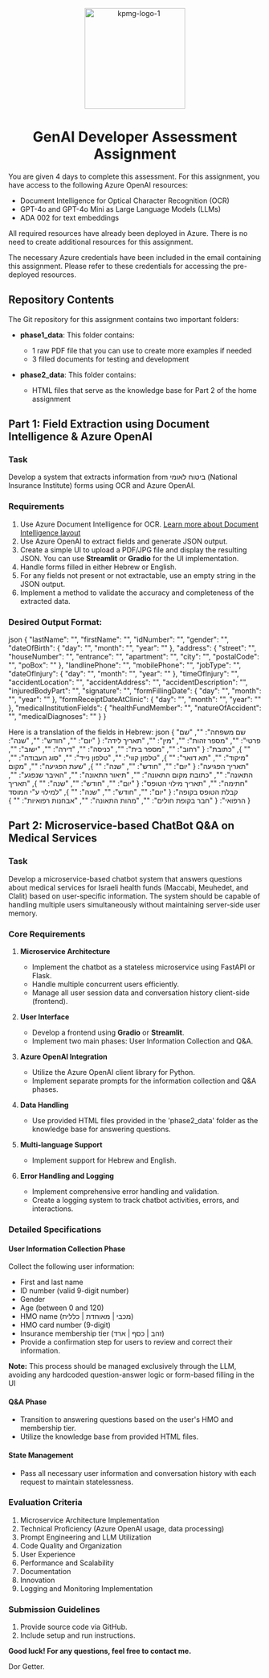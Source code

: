 <p align="center">
  <img src="https://github.com/user-attachments/assets/ed5b23ba-3e7e-46fd-a18c-8fcc520bee52" alt="kpmg-logo-1" width="200" />
</p>

<h1 align="center">GenAI Developer Assessment Assignment</h1>


You are given 4 days to complete this assessment. For this assignment, you have access to the following Azure OpenAI resources:

- Document Intelligence for Optical Character Recognition (OCR)
- GPT-4o and GPT-4o Mini as Large Language Models (LLMs)
- ADA 002 for text embeddings

All required resources have already been deployed in Azure. There is no need to create additional resources for this assignment.

The necessary Azure credentials have been included in the email containing this assignment. Please refer to these credentials for accessing the pre-deployed resources.

## Repository Contents

The Git repository for this assignment contains two important folders:

- **phase1_data**: This folder contains:
  - 1 raw PDF file that you can use to create more examples if needed
  - 3 filled documents for testing and development

- **phase2_data**: This folder contains:
  - HTML files that serve as the knowledge base for Part 2 of the home assignment

## Part 1: Field Extraction using Document Intelligence & Azure OpenAI

### Task
Develop a system that extracts information from ביטוח לאומי (National Insurance Institute) forms using OCR and Azure OpenAI.

### Requirements
1. Use Azure Document Intelligence for OCR. [Learn more about Document Intelligence layout](https://learn.microsoft.com/en-us/azure/ai-services/document-intelligence/concept-layout?view=doc-intel-4.0.0&tabs=sample-code)
2. Use Azure OpenAI to extract fields and generate JSON output.
3. Create a simple UI to upload a PDF/JPG file and display the resulting JSON. You can use **Streamlit** or **Gradio** for the UI implementation.
4. Handle forms filled in either Hebrew or English.
5. For any fields not present or not extractable, use an empty string in the JSON output.
6. Implement a method to validate the accuracy and completeness of the extracted data.

### Desired Output Format:
json
{
  "lastName": "",
  "firstName": "",
  "idNumber": "",
  "gender": "",
  "dateOfBirth": {
    "day": "",
    "month": "",
    "year": ""
  },
  "address": {
    "street": "",
    "houseNumber": "",
    "entrance": "",
    "apartment": "",
    "city": "",
    "postalCode": "",
    "poBox": ""
  },
  "landlinePhone": "",
  "mobilePhone": "",
  "jobType": "",
  "dateOfInjury": {
    "day": "",
    "month": "",
    "year": ""
  },
  "timeOfInjury": "",
  "accidentLocation": "",
  "accidentAddress": "",
  "accidentDescription": "",
  "injuredBodyPart": "",
  "signature": "",
  "formFillingDate": {
    "day": "",
    "month": "",
    "year": ""
  },
  "formReceiptDateAtClinic": {
    "day": "",
    "month": "",
    "year": ""
  },
  "medicalInstitutionFields": {
    "healthFundMember": "",
    "natureOfAccident": "",
    "medicalDiagnoses": ""
  }
}

Here is a translation of the fields in Hebrew: 
json
{
  "שם משפחה": "",
  "שם פרטי": "",
  "מספר זהות": "",
  "מין": "",
  "תאריך לידה": {
    "יום": "",
    "חודש": "",
    "שנה": ""
  },
  "כתובת": {
    "רחוב": "",
    "מספר בית": "",
    "כניסה": "",
    "דירה": "",
    "ישוב": "",
    "מיקוד": "",
    "תא דואר": ""
  },
  "טלפון קווי": "",
  "טלפון נייד": "",
  "סוג העבודה": "",
  "תאריך הפגיעה": {
    "יום": "",
    "חודש": "",
    "שנה": ""
  },
  "שעת הפגיעה": "",
  "מקום התאונה": "",
  "כתובת מקום התאונה": "",
  "תיאור התאונה": "",
  "האיבר שנפגע": "",
  "חתימה": "",
  "תאריך מילוי הטופס": {
    "יום": "",
    "חודש": "",
    "שנה": ""
  },
  "תאריך קבלת הטופס בקופה": {
    "יום": "",
    "חודש": "",
    "שנה": ""
  },
  "למילוי ע\"י המוסד הרפואי": {
    "חבר בקופת חולים": "",
    "מהות התאונה": "",
    "אבחנות רפואיות": ""
  }
}


## Part 2: Microservice-based ChatBot Q&A on Medical Services


### Task
Develop a microservice-based chatbot system that answers questions about medical services for Israeli health funds (Maccabi, Meuhedet, and Clalit) based on user-specific information. The system should be capable of handling multiple users simultaneously without maintaining server-side user memory.

### Core Requirements

1. **Microservice Architecture**
   - Implement the chatbot as a stateless microservice using FastAPI or Flask.
   - Handle multiple concurrent users efficiently.
   - Manage all user session data and conversation history client-side (frontend).

2. **User Interface**
   - Develop a frontend using **Gradio** or **Streamlit**.
   - Implement two main phases: User Information Collection and Q&A.

3. **Azure OpenAI Integration**
   - Utilize the Azure OpenAI client library for Python.
   - Implement separate prompts for the information collection and Q&A phases.

4. **Data Handling**
   - Use provided HTML files provided in the 'phase2_data' folder as the knowledge base for answering questions.

5. **Multi-language Support**
   - Implement support for Hebrew and English. 

6. **Error Handling and Logging**
   - Implement comprehensive error handling and validation.
   - Create a logging system to track chatbot activities, errors, and interactions.

### Detailed Specifications

#### User Information Collection Phase
Collect the following user information:
- First and last name
- ID number (valid 9-digit number)
- Gender
- Age (between 0 and 120)
- HMO name (מכבי | מאוחדת | כללית)
- HMO card number (9-digit)
- Insurance membership tier (זהב | כסף | ארד)
- Provide a confirmation step for users to review and correct their information.

**Note:** This process should be managed exclusively through the LLM, avoiding any hardcoded question-answer logic or form-based filling in the UI


#### Q&A Phase
- Transition to answering questions based on the user's HMO and membership tier.
- Utilize the knowledge base from provided HTML files.

#### State Management
- Pass all necessary user information and conversation history with each request to maintain statelessness.

### Evaluation Criteria

1. Microservice Architecture Implementation
2. Technical Proficiency (Azure OpenAI usage, data processing)
3. Prompt Engineering and LLM Utilization
4. Code Quality and Organization
5. User Experience
6. Performance and Scalability
7. Documentation
8. Innovation
9. Logging and Monitoring Implementation

### Submission Guidelines
1. Provide source code via GitHub.
2. Include setup and run instructions.

**Good luck! For any questions, feel free to contact me.**

Dor Getter.